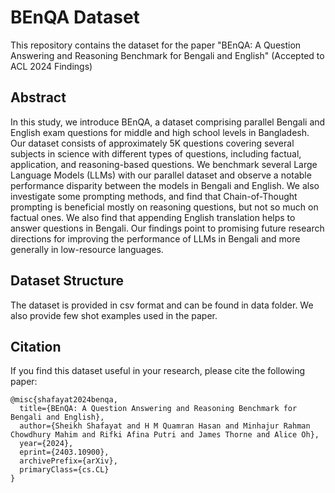 # BEnQA Dataset

This repository contains the dataset for the paper "BEnQA: A Question Answering and Reasoning Benchmark for Bengali and English" (Accepted to ACL 2024 Findings)

## Abstract

In this study, we introduce BEnQA, a dataset comprising parallel Bengali and English exam questions for middle and high school levels in Bangladesh. Our dataset consists of approximately 5K questions covering several subjects in science with different types of questions, including factual, application, and reasoning-based questions. We benchmark several Large Language Models (LLMs) with our parallel dataset and observe a notable performance disparity between the models in Bengali and English. We also investigate some prompting methods, and find that Chain-of-Thought prompting is beneficial mostly on reasoning questions, but not so much on factual ones. We also find that appending English translation helps to answer questions in Bengali. Our findings point to promising future research directions for improving the performance of LLMs in Bengali and more generally in low-resource languages.


## Dataset Structure

The dataset is provided in csv format and can be found in data folder. We also provide few shot examples used in the paper.

## Citation

If you find this dataset useful in your research, please cite the following paper:

```
@misc{shafayat2024benqa,
  title={BEnQA: A Question Answering and Reasoning Benchmark for Bengali and English}, 
  author={Sheikh Shafayat and H M Quamran Hasan and Minhajur Rahman Chowdhury Mahim and Rifki Afina Putri and James Thorne and Alice Oh},
  year={2024},
  eprint={2403.10900},
  archivePrefix={arXiv},
  primaryClass={cs.CL}
}
```

